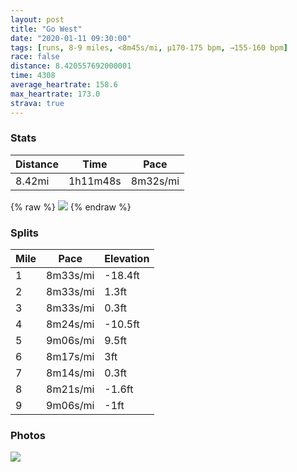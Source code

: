 ```yaml
---
layout: post
title: "Go West"
date: "2020-01-11 09:30:00"
tags: [runs, 8-9 miles, <8m45s/mi, μ170-175 bpm, →155-160 bpm]
race: false
distance: 8.420557692000001
time: 4308
average_heartrate: 158.6
max_heartrate: 173.0
strava: true
---
```


### Stats

| Distance | Time | Pace |
|----------|------|------|
|8.42mi|1h11m48s|8m32s/mi|

{% raw %}
<img src='https://maps.googleapis.com/maps/api/staticmap?maptype=roadmap&path=enc:skwwFngtbMCL@PLVdAh@rBhBdAf@HLFNARO\}AfB]f@Yh@iAxCG\?RRp@LXhB~@|A~@hAb@t@t@rAbAv@f@p@n@HL?L]PQf@@PHJr@^h@RbDl@`AZvEhAl@JlA`@nCh@nCUrAHZIvAeA`@M^EtB@pAN~@AnC^rAQdCEPJTXNLbCn@tBHd@ExATn@Eh@`@tAd@`Dd@FDPTNHt@NfAFp@j@XRn@Lz@\z@TtIf@bBArAPnBJ|BGtDJhBJhAPdBHtBXhBJlBDdEF`BPnCB`CVxCDzBPpB@pDd@l@BtB\lBNrCd@hE\pCf@dBLzB~@~@PXLJCTWVCtCVdARfBNHDFTBr@A|@MfAMhCStAQ`CCnBDRJHnFl@t@BjARfBH`BZpBDxAP`APJEV]d@KJIN]b@}AR]RKX?tBZjA@l@PHTAh@GVSr@ATHj@^p@HFPDlCXnBh@j@@r@Jb@@jCf@xDd@RINSPg@Hg@Tg@PQPAh@Lv@b@lAd@RVd@dAJNLJPDx@Bp@ZPB~BY^OVUJODQFu@AWWaAOOIDe@~@MJk@^}@fAg@z@QJYBa@IUMKMIi@c@_ASSiAuA_Ak@M@UV[d@Sd@_@f@O\GFGBYGc@U{A[qCC]Me@]SGg@Bo@Eq@BkBu@aAMYU]i@GW@m@CQIY?_@IGiBqBMIKB[d@QHKLSf@i@`Aa@|@ETGh@CFGDc@G_@@m@Wu@MQM]y@OKW@yAR[A]Qa@_@}@[a@Iu@AgBM_AFeAGyADg@CMGCSXsCXuB@[Ei@@y@LiAL_BASEKUYi@YkBWoA[kAI]Ic@PW@oBYUO_@o@]_@OI{@?w@KYBm@PS?}@OkAIu@UWE_CSgAAeEu@eDSi@K_AI}FQu@DyBA{BD{AOsA_@}@Ei@MkEUaC?eAEi@Gm@Ye@LU?oAQ_@BwAGy@BuAMaEEiASq@@s@S_BFiDEoAGyA]_Bq@k@o@c@UgAKwA[a@?yBQgAYgD]g@KqAg@}@?cAGo@e@m@o@YMc@Ns@M_@BcBI}@L}Ce@}@Bw@K_BFa@RAGHe@CcAEOeAuAy@i@_@i@Sc@q@MIEm@aASOgBs@a@EYYYQ{A{AQKi@KYKsAkAw@qA_Aw@UIg@FMq@Uq@UWG@CJAOOUAUBi@?e@&key=AIzaSyC1MId7bFpkLXNAaYhBSTb8jLyiSqzbDtM&size=800x800&markers=color:yellow|label:S|40.75722,-74.00072&markers=color:green|label:F|40.75364999999997,-74.0024700000001'>
{% endraw %}

### Splits

| Mile | Pace | Elevation |
|------|------|-----------|
|1|8m33s/mi|-18.4ft|
|2|8m33s/mi|1.3ft|
|3|8m33s/mi|0.3ft|
|4|8m24s/mi|-10.5ft|
|5|9m06s/mi|9.5ft|
|6|8m17s/mi|3ft|
|7|8m14s/mi|0.3ft|
|8|8m21s/mi|-1.6ft|
|9|9m06s/mi|-1ft|

### Photos
<img src='https://dgtzuqphqg23d.cloudfront.net/om64YdI8NQHNxDbzDUiHNETJ2Qpb1QuXApZBaiMM_WY-576x768.jpg'>
